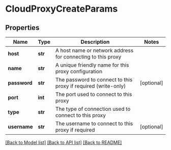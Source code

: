 # CloudProxyCreateParams

## Properties
Name | Type | Description | Notes
------------ | ------------- | ------------- | -------------
**host** | **str** | A host name or network address for connecting to this proxy | 
**name** | **str** | A unique friendly name for this proxy configuration | 
**password** | **str** | The password to connect to this proxy if required (write-only) | [optional] 
**port** | **int** | The port used to connect to this proxy | 
**type** | **str** | The type of connection used to connect to this proxy | 
**username** | **str** | The username to connect to this proxy if required | [optional] 

[[Back to Model list]](../README.md#documentation-for-models) [[Back to API list]](../README.md#documentation-for-api-endpoints) [[Back to README]](../README.md)


